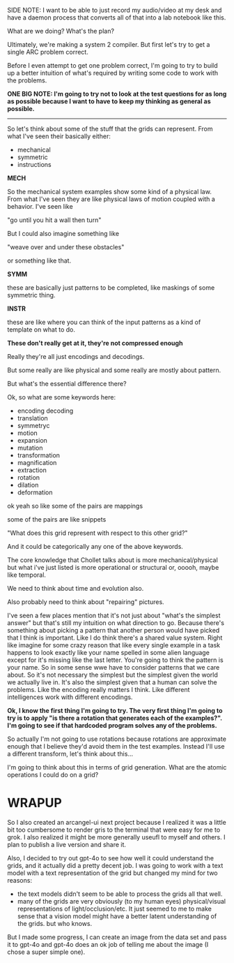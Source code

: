 
SIDE NOTE: I want to be able to just record my audio/video at my desk and have a
daemon process that converts all of that into a lab notebook like this.

What are we doing? What's the plan?

Ultimately, we're making a system 2 compiler. But first let's try to get a
single ARC problem correct.

Before I even attempt to get one problem correct, I'm going to try to build up a
better intuition of what's required by writing some code to work with the
problems.

__ONE BIG NOTE: I'm going to try not to look at the test questions for as long
as possible because I want to have to keep my thinking as general as possible.__

---

So let's think about some of the stuff that the grids can represent. From what
I've seen their basically either:

- mechanical
- symmetric
- instructions

__MECH__

So the mechanical system examples show some kind of a physical law. From what
I've seen they are like physical laws of motion coupled with a behavior. I've
seen like

"go until you hit a wall then turn"

But I could also imagine something like 

"weave over and under these obstacles"

or something like that.

__SYMM__

these are basically just patterns to be completed, like maskings of some
symmetric thing.

__INSTR__

these are like where you can think of the input patterns as a kind of template
on what to do.


__These don't really get at it, they're not compressed enough__

Really they're all just encodings and decodings.

But some really are like physical and some really are mostly about pattern.

But what's the essential difference there?

Ok, so what are some keywords here:

- encoding decoding
- translation
- symmetryc
- motion
- expansion
- mutation
- transformation
- magnification
- extraction
- rotation
- dilation
- deformation

ok yeah so like some of the pairs are mappings

some of the pairs are like snippets

"What does this grid represent with respect to this other grid?"

And it could be categorically any one of the above keywords.

The core knowledge that Chollet talks about is more mechanical/physical but what
i've just listed is more operational or structural or, ooooh, maybe like
temporal.

We need to think about time and evolution also.

Also probably need to think about "repairing" pictures.

I've seen a few places mention that it's not just about "what's the simplest
answer" but that's still my intuition on what direction to go. Because there's
something about picking a pattern that another person would have picked that I
think is important. Like I do think there's a shared value system. Right like
imagine for some crazy reason that like every single example in a task happens
to look exactly like your name spelled in some alien language except for it's
missing like the last letter. You're going to think the pattern is your name. So
in some sense wwe have to consider patterns that we care about. So it's not
necessary the simplest but the simplest given the world we actually live in.
It's also the simplest given that a human can solve the problems. Like the
encoding really matters I think. Like different intelligences work with
different encodings.

__Ok, I know the first thing I'm going to try. The very first thing I'm going to
try is to apply "is there a rotation that generates each of the examples?". I'm
going to see if that hardcoded program solves any of the problems.__

So actually I'm not going to use rotations because rotations are approximate
enough that I believe they'd avoid them in the test examples. Instead I'll use a
different transform, let's think about this...

I'm going to think about this in terms of grid generation. What are the atomic
operations I could do on a grid?

# WRAPUP

So I also created an arcangel-ui next project because I realized it was a little bit too cumbersome to render gris to the terminal that were easy for me to grok. I also realized it might be more generally useufl to myself and others. I plan to publish a live version and share it.

Also, I decided to try out gpt-4o to see how well it could understand the grids, and it actually did a pretty decent job. I was going to work with a text model with a text representation of the grid but changed my mind for two reasons:

- the text models didn't seem to be able to process the grids all that well.
- many of the grids are very obviously (to my human eyes) physical/visual representations of light/occlusion/etc. It just seemed to me to make sense that a vision model might have a better latent understanding of the grids. but who knows.

But I made some progress, I can create an image from the data set and pass it to gpt-4o and gpt-4o does an ok job of telling me about the image (I chose a super simple one).
